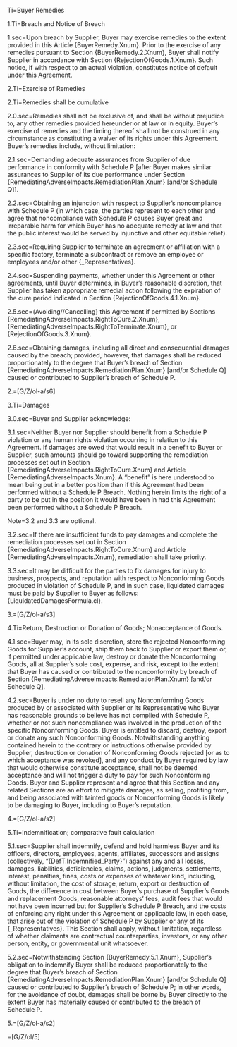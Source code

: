 Ti=Buyer Remedies

1.Ti=Breach and Notice of Breach

1.sec=Upon breach by Supplier, Buyer may exercise remedies to the extent provided in this Article {BuyerRemedy.Xnum}.  Prior to the exercise of any remedies pursuant to Section {BuyerRemedy.2.Xnum}, Buyer shall notify Supplier in accordance with Section {RejectionOfGoods.1.Xnum}.   Such notice, if with respect to an actual violation, constitutes notice of default under this Agreement.

2.Ti=Exercise of Remedies

2.Ti=Remedies shall be cumulative

2.0.sec=Remedies shall not be exclusive of, and shall be without prejudice to, any other remedies provided hereunder or at law or in equity. Buyer’s exercise of remedies and the timing thereof shall not be construed in any circumstance as constituting a waiver of its rights under this Agreement. Buyer’s remedies include, without limitation: 

2.1.sec=Demanding adequate assurances from Supplier of due performance in conformity with Schedule P [after Buyer makes similar assurances to Supplier of its due performance under Section {RemediatingAdverseImpacts.RemediationPlan.Xnum} [and/or Schedule Q]].

2.2.sec=Obtaining an injunction with respect to Supplier’s noncompliance with Schedule P (in which case, the parties represent to each other and agree that noncompliance with Schedule P causes Buyer great and irreparable harm for which Buyer has no adequate remedy at law and that the public interest would be served by injunctive and other equitable relief).

2.3.sec=Requiring Supplier to terminate an agreement or affiliation with a specific factory, terminate a subcontract or remove an employee or employees and/or other {_Representatives}.  

2.4.sec=Suspending payments, whether under this Agreement or other agreements, until Buyer determines, in Buyer’s reasonable discretion, that Supplier has taken appropriate remedial action following the expiration of the cure period indicated in Section {RejectionOfGoods.4.1.Xnum}. 

2.5.sec={Avoiding//Cancelling} this Agreement if permitted by Sections {RemediatingAdverseImpacts.RightToCure.2.Xnum}, {RemediatingAdverseImpacts.RightToTerminate.Xnum}, or {RejectionOfGoods.3.Xnum}.

2.6.sec=Obtaining damages, including all direct and consequential damages caused by the breach; provided, however, that damages shall be reduced proportionately to the degree that Buyer’s breach of Section {RemediatingAdverseImpacts.RemediationPlan.Xnum} [and/or Schedule Q] caused or contributed to Supplier’s breach of Schedule P.

2.=[G/Z/ol-a/s6]

3.Ti=Damages

3.0.sec=Buyer and Supplier acknowledge: 

3.1.sec=Neither Buyer nor Supplier should benefit from a Schedule P violation or any human rights violation occurring in relation to this Agreement.  If damages are owed that would result in a benefit to Buyer or Supplier, such amounts should go toward supporting the remediation processes set out in Section {RemediatingAdverseImpacts.RightToCure.Xnum} and Article {RemediatingAdverseImpacts.Xnum}.  A “benefit” is here understood to mean being put in a better position than if this Agreement had been performed without a Schedule P Breach.  Nothing herein limits the right of a party to be put in the position it would have been in had this Agreement been performed without a Schedule P Breach.

Note=3.2 and 3.3 are optional.

3.2.sec=If there are insufficient funds to pay damages and complete the remediation processes set out in Section {RemediatingAdverseImpacts.RightToCure.Xnum} and Article {RemediatingAdverseImpacts.Xnum}, remediation shall take priority.

3.3.sec=It may be difficult for the parties to fix damages for injury to business, prospects, and reputation with respect to Nonconforming Goods produced in violation of Schedule P, and in such case, liquidated damages must be paid by Supplier to Buyer as follows: {LiquidatedDamagesFormula.cl}.

3.=[G/Z/ol-a/s3]

4.Ti=Return, Destruction or Donation  of Goods; Nonacceptance of Goods.

4.1.sec=Buyer may, in its sole discretion, store the rejected Nonconforming Goods for Supplier’s account, ship them back to Supplier or export them or, if permitted under applicable law, destroy or donate the Nonconforming Goods, all at Supplier’s sole cost, expense, and risk, except to the extent that Buyer has caused or contributed to the nonconformity by breach of Section {RemediatingAdverseImpacts.RemediationPlan.Xnum} [and/or Schedule Q].

4.2.sec=Buyer is under no duty to resell any Nonconforming Goods produced by or associated with Supplier or its Representative who Buyer has reasonable grounds to believe has not complied with Schedule P, whether or not such noncompliance was involved in the production of the specific Nonconforming Goods. Buyer is entitled to discard, destroy, export or donate any such Nonconforming Goods. Notwithstanding anything contained herein to the contrary or instructions otherwise provided by Supplier, destruction or donation of Nonconforming Goods rejected [or as to which acceptance was revoked],  and any conduct by Buyer required by law that would otherwise constitute acceptance, shall not be deemed acceptance and will not trigger a duty to pay for such Nonconforming Goods.   Buyer and Supplier represent and agree that this Section and any related Sections are an effort to mitigate damages, as selling, profiting from, and being associated with tainted goods or Nonconforming Goods is likely to be damaging to Buyer, including to Buyer’s reputation.

4.=[G/Z/ol-a/s2]

5.Ti=Indemnification; comparative fault calculation

5.1.sec=Supplier shall indemnify, defend and hold harmless Buyer and its officers, directors, employees, agents, affiliates, successors and assigns (collectively, “{DefT.Indemnified_Party}”) against any and all losses, damages, liabilities, deficiencies, claims, actions, judgments, settlements, interest, penalties, fines, costs or expenses of whatever kind, including, without limitation, the cost of storage, return, export or destruction of Goods, the difference in cost between Buyer’s purchase of Supplier’s Goods and replacement Goods, reasonable attorneys’ fees, audit fees that would not have been incurred but for Supplier’s Schedule P Breach, and the costs of enforcing any right under this Agreement or applicable law, in each case, that arise out of the violation of Schedule P by Supplier or any of its {_Representatives}. This Section shall apply, without limitation, regardless of whether claimants are contractual counterparties, investors, or any other person, entity, or governmental unit whatsoever.

5.2.sec=Notwithstanding Section {BuyerRemedy.5.1.Xnum}, Supplier’s obligation to indemnify Buyer shall be reduced proportionately to the degree that Buyer’s breach of Section {RemediatingAdverseImpacts.RemediationPlan.Xnum} [and/or Schedule Q] caused or contributed to Supplier’s breach of Schedule P; in other words, for the avoidance of doubt, damages shall be borne by Buyer directly to the extent Buyer has materially caused or contributed to the breach of Schedule P.

5.=[G/Z/ol-a/s2]

=[G/Z/ol/5]
